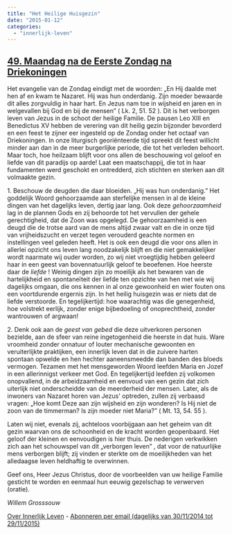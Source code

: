 ```yaml
---
title: "Het Heilige Huisgezin"
date: "2015-01-12"
categories: 
  - "innerlijk-leven"
---
```


## [49\. Maandag na de Eerste Zondag na Driekoningen](http://ift.tt/1B6WqY0)

Het evangelie van de Zondag eindigt met de woorden: „En Hij daalde met hen af en kwam te Nazaret. Hij was hun onderdanig. Zijn moeder bewaarde dit alles zorgvuldig in haar hart. En Jezus nam toe in wijsheid en jaren en in welgevallen bij God en bij de mensen” ( Lk. 2, 51. 52 ). Dit is het verborgen leven van Jezus in de schoot der heilige Familie. De pausen Leo XIII en Benedictus XV hebben de verering van dit heilig gezin bijzonder bevorderd en een feest te zijner eer ingesteld op de Zondag onder het octaaf van Driekoningen. In onze liturgisch georiënteerde tijd spreekt dit feest willicht minder aan dan in de meer burgerlijke periode, die tot het verleden behoort. Maar toch, hoe heilzaam blijft voor ons allen de beschouwing vol geloof en liefde van dit paradijs op aarde! Laat een maatschappij, die tot in haar fundamenten werd geschokt en ontredderd, zich stichten en sterken aan dit volmaakte gezin.

1\. Beschouw de deugden die daar bloeiden. „Hij was hun onderdanig.” Het goddelijk Woord gehoorzaamde aan sterfelijke mensen in al de kleine dingen van het dagelijks leven, dertig jaar lang. Ook deze _gehoorzaamheid_ lag in de plannen Gods en zij behoorde tot het vervullen der gehele gerechtigheid, dat de Zoon was opgelegd. De gehoorzaamheid is een deugd die de trotse aard van de mens altijd zwaar valt en die in onze tijd van vrijheidszucht en verzet tegen verouderd geachte normen en instellingen veel geleden heeft. Het is ook een deugd die voor ons allen in allerlei opzicht ons leven lang noodzakelijk blijft en die niet gemakkelijker wordt naarmate wij ouder worden, zo wij niet vroegtijdig hebben geleerd haar in een geest van bovennatuurlijk geloof te beoefenen. Hoe heerste daar de _liefde_ ! Weinig dingen zijn zo moeilijk als het bewaren van de hartelijkheid en spontaneïteit der liefde ten opzichte van hen met wie wij dagelijks omgaan, die ons kennen in al onze gewoonheid en wier fouten ons een voortdurende ergernis zijn. In het heilig huisgezin was er niets dat de liefde verstoorde. En tegelijkertijd: hoe waarachtig was die genegenheid, hoe volstrekt eerlijk, zonder enige bijbedoeling of onoprechtheid, zonder wantrouwen of argwaan!

2\. Denk ook aan de _geest van gebed_ die deze uitverkoren personen bezielde, aan de sfeer van reine ingetogenheid die heerste in dat huis. Ware vroomheid zonder onnatuur of louter mechanische gewoonten en veruiterlijkte praktijken, een innerlijk leven dat in die zuivere harten spontaan opwelde en hen hechter aaneensmeedde dan banden des bloeds vermogen. Tezamen met het mensgeworden Woord leefden Maria en Jozef in een allerinnigst verkeer met God. En tegelijkertijd leefden zij volkomen onopvallend, in de arbeidzaamheid en eenvoud van een gezin dat zich uiterlijk niet onderscheidde van de meerderheid der mensen. Later, als de inwoners van Nazaret horen van Jezus' optreden, zullen zij verbaasd vragen: „Hoe komt Deze aan zijn wijsheid en zijn wonderen? Is Hij niet de zoon van de timmerman? Is zijn moeder niet Maria?” ( Mt. 13, 54. 55 ).

Laten wij niet, evenals zij, achteloos voorbijgaan aan het geheim van dit gezin waarvan ons de schoonheid en de kracht worden geopenbaard. Het geloof der kleinen en eenvoudigen is hier thuis. De nederigen verkwikken zich aan het schouwspel van dit „verborgen leven” , dat voor de natuurlijke mens verborgen blijft; zij vinden er sterkte om de moeilijkheden van het alledaagse leven heldhaftig te overwinnen.

Geef ons, Heer Jezus Christus, door de voorbeelden van uw heilige Familie gesticht te worden en eenmaal hun eeuwig gezelschap te verwerven (oratie).

_Willem Grosssouw_

[Over Innerlijk Leven](http://ift.tt/1y6X5mY) - [Abonneren per email (dagelijks van 30/11/2014 tot 29/11/2015)](http://eepurl.com/9P3DT)
